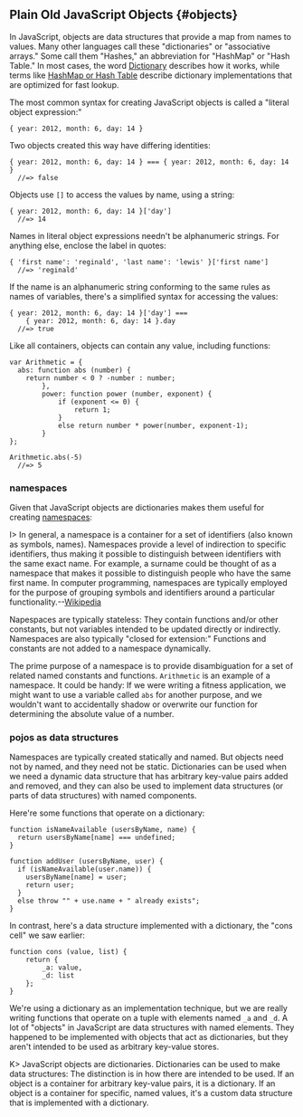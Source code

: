 ## Plain Old JavaScript Objects {#objects}

In JavaScript, objects are data structures that provide a map from names to values. Many other languages call these "dictionaries" or "associative arrays." Some call them "Hashes," an abbreviation for "HashMap"  or "Hash Table." In most cases, the word [Dictionary][aa] describes how it works, while terms like [HashMap or Hash Table][HashMap] describe dictionary implementations that are optimized for fast lookup.

[aa]: https://en.wikipedia.org/wiki/Dictionary_(data_structure)
[HashMap]: https://en.wikipedia.org/wiki/Hash_table

The most common syntax for creating JavaScript objects is called a "literal object expression:"

    { year: 2012, month: 6, day: 14 }

Two objects created this way have differing identities:

    { year: 2012, month: 6, day: 14 } === { year: 2012, month: 6, day: 14 }
      //=> false

Objects use `[]` to access the values by name, using a string:

    { year: 2012, month: 6, day: 14 }['day']
      //=> 14

Names in literal object expressions needn't be alphanumeric strings. For anything else, enclose the label in quotes:

    { 'first name': 'reginald', 'last name': 'lewis' }['first name']
      //=> 'reginald'

If the name is an alphanumeric string conforming to the same rules as names of variables, there's a simplified syntax for accessing the values:

    { year: 2012, month: 6, day: 14 }['day'] ===
        { year: 2012, month: 6, day: 14 }.day
      //=> true

Like all containers, objects can contain any value, including functions:

    var Arithmetic = {
      abs: function abs (number) {
        return number < 0 ? -number : number;
			},
			power: function power (number, exponent) {
				if (exponent <= 0) {
					return 1;
				}
				else return number * power(number, exponent-1);
			}
    };

    Arithmetic.abs(-5)
      //=> 5

### namespaces

Given that JavaScript objects are dictionaries makes them useful for creating [namespaces][namespace]:

I> In general, a namespace is a container for a set of identifiers (also known as symbols, names). Namespaces provide a level of indirection to specific identifiers, thus making it possible to distinguish between identifiers with the same exact name. For example, a surname could be thought of as a namespace that makes it possible to distinguish people who have the same first name. In computer programming, namespaces are typically employed for the purpose of grouping symbols and identifiers around a particular functionality.--[Wikipedia][namespace]

[namespace]: https://en.wikipedia.org/wiki/Namespace

Napespaces are typically stateless: They contain functions and/or other constants, but not variables intended to be updated directly or indirectly. Namespaces are also typically "closed for extension:" Functions and constants are not added to a namespace dynamically.

The prime purpose of a namespace is to provide disambiguation for a set of related named constants and functions. `Arithmetic` is an example of a namespace. It could be handy: If we were writing a fitness application, we might want to use a variable called `abs` for another purpose, and we wouldn't want to accidentally shadow or overwrite our function for determining the absolute value of a number.

### pojos as data structures

Namespaces are typically created statically and named. But objects need not by named, and they need not be static. Dictionaries can be used when we need a dynamic data structure that has arbitrary key-value pairs added and removed, and they can also be used to implement data structures (or parts of data structures) with named components.

Here're some functions that operate on a dictionary:

~~~~~~~~
function isNameAvailable (usersByName, name) {
  return usersByName[name] === undefined;
}

function addUser (usersByName, user) {
  if (isNameAvailable(user.name)) {
    usersByName[name] = user;
    return user;
  }
  else throw "" + use.name + " already exists";
}
~~~~~~~~

In contrast, here's a data structure implemented with a dictionary, the "cons cell" we saw earlier:

~~~~~~~~
function cons (value, list) {
	return {
		_a: value,
		_d: list
	};
}
~~~~~~~~

We're using a dictionary as an implementation technique, but we are really writing functions that operate on a tuple with elements named `_a` and `_d`. A lot of "objects" in JavaScript are data structures with named elements. They happened to be implemented with objects that act as dictionaries, but they aren't intended to be used as arbitrary key-value stores.

K> JavaScript objects are dictionaries. Dictionaries can be used to make data structures: The distinction is in how there are intended to be used. If an object is a container for arbitrary key-value pairs, it is a dictionary. If an object is a container for specific, named values, it's a custom data structure that is implemented with a dictionary.